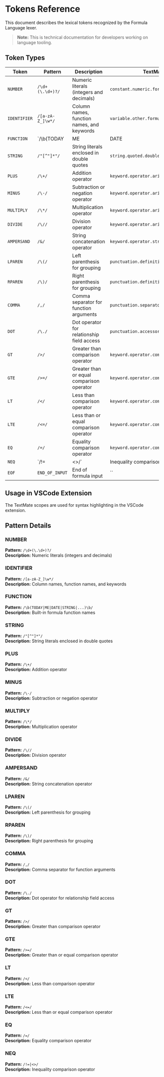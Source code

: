 # Tokens Reference

This document describes the lexical tokens recognized by the Formula Language lexer.

> **Note:** This is technical documentation for developers working on language tooling.

## Token Types

| Token | Pattern | Description | TextMate Scope |
|-------|---------|-------------|----------------|
| `NUMBER` | `/\d+(\.\d+)?/` | Numeric literals (integers and decimals) | `constant.numeric.formula` |
| `IDENTIFIER` | `/[a-zA-Z_]\w*/` | Column names, function names, and keywords | `variable.other.formula` |
| `FUNCTION` | `/\b(TODAY|ME|DATE|STRING|...)\b/` | Built-in formula function names | `keyword.function.formula` |
| `STRING` | `/"[^"]*"/` | String literals enclosed in double quotes | `string.quoted.double.formula` |
| `PLUS` | `/\+/` | Addition operator | `keyword.operator.arithmetic.formula` |
| `MINUS` | `/\-/` | Subtraction or negation operator | `keyword.operator.arithmetic.formula` |
| `MULTIPLY` | `/\*/` | Multiplication operator | `keyword.operator.arithmetic.formula` |
| `DIVIDE` | `/\//` | Division operator | `keyword.operator.arithmetic.formula` |
| `AMPERSAND` | `/&/` | String concatenation operator | `keyword.operator.string.formula` |
| `LPAREN` | `/\(/` | Left parenthesis for grouping | `punctuation.definition.group.begin.formula` |
| `RPAREN` | `/\)/` | Right parenthesis for grouping | `punctuation.definition.group.end.formula` |
| `COMMA` | `/,/` | Comma separator for function arguments | `punctuation.separator.formula` |
| `DOT` | `/\./` | Dot operator for relationship field access | `punctuation.accessor.formula` |
| `GT` | `/>/` | Greater than comparison operator | `keyword.operator.comparison.formula` |
| `GTE` | `/>=/` | Greater than or equal comparison operator | `keyword.operator.comparison.formula` |
| `LT` | `/</` | Less than comparison operator | `keyword.operator.comparison.formula` |
| `LTE` | `/<=/` | Less than or equal comparison operator | `keyword.operator.comparison.formula` |
| `EQ` | `/=/` | Equality comparison operator | `keyword.operator.comparison.formula` |
| `NEQ` | `/!=|<>/` | Inequality comparison operator | `keyword.operator.comparison.formula` |
| `EOF` | `END_OF_INPUT` | End of formula input | `` |

## Usage in VSCode Extension

The TextMate scopes are used for syntax highlighting in the VSCode extension.

## Pattern Details

### NUMBER
**Pattern:** `/\d+(\.\d+)?/`  
**Description:** Numeric literals (integers and decimals)

### IDENTIFIER
**Pattern:** `/[a-zA-Z_]\w*/`  
**Description:** Column names, function names, and keywords

### FUNCTION
**Pattern:** `/\b(TODAY|ME|DATE|STRING|...)\b/`  
**Description:** Built-in formula function names

### STRING
**Pattern:** `/"[^"]*"/`  
**Description:** String literals enclosed in double quotes

### PLUS
**Pattern:** `/\+/`  
**Description:** Addition operator

### MINUS
**Pattern:** `/\-/`  
**Description:** Subtraction or negation operator

### MULTIPLY
**Pattern:** `/\*/`  
**Description:** Multiplication operator

### DIVIDE
**Pattern:** `/\//`  
**Description:** Division operator

### AMPERSAND
**Pattern:** `/&/`  
**Description:** String concatenation operator

### LPAREN
**Pattern:** `/\(/`  
**Description:** Left parenthesis for grouping

### RPAREN
**Pattern:** `/\)/`  
**Description:** Right parenthesis for grouping

### COMMA
**Pattern:** `/,/`  
**Description:** Comma separator for function arguments

### DOT
**Pattern:** `/\./`  
**Description:** Dot operator for relationship field access

### GT
**Pattern:** `/>/`  
**Description:** Greater than comparison operator

### GTE
**Pattern:** `/>=/`  
**Description:** Greater than or equal comparison operator

### LT
**Pattern:** `/</`  
**Description:** Less than comparison operator

### LTE
**Pattern:** `/<=/`  
**Description:** Less than or equal comparison operator

### EQ
**Pattern:** `/=/`  
**Description:** Equality comparison operator

### NEQ
**Pattern:** `/!=|<>/`  
**Description:** Inequality comparison operator

